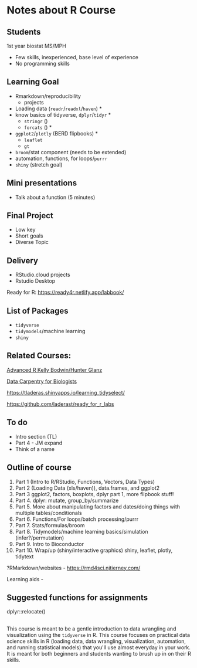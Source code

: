 # Notes about R Course

## Students

1st year biostat MS/MPH

- Few skills, inexperienced, base level of experience
- No programming skills

## Learning Goal 

- Rmarkdown/reproducibility
    - projects
- Loading data (`readr`/`readxl`/`haven`) *
- know basics of tidyverse, `dplyr`/`tidyr` *
    - `stringr` ()
    - `forcats` () *
- `ggplot2`/`plotly` (BERD flipbooks) *
    - `leaflet`
    - `gt`
- `broom`/stat component (needs to be extended)
- automation, functions, for loops/`purrr`
- `shiny` (stretch goal)

## Mini presentations

- Talk about a function (5 minutes)

## Final Project

- Low key 
- Short goals
- Diverse Topic

## Delivery

- RStudio.cloud projects
- Rstudio Desktop

Ready for R: https://ready4r.netlify.app/labbook/

## List of Packages

- `tidyverse`
- `tidymodels`/machine learning
- `shiny`

## Related Courses:

[Advanced R Kelly Bodwin/Hunter Glanz](https://cal-poly-advanced-r.github.io/STAT-431/)

[Data Carpentry for Biologists](https://datacarpentry.org/semester-biology/)

https://tladeras.shinyapps.io/learning_tidyselect/

https://github.com/laderast/ready_for_r_labs

## To do

- Intro section (TL)
- Part 4 - JM expand
- Think of a name


## Outline of course

1. Part 1 (Intro to R/RStudio, Functions, Vectors, Data Types)
2. Part 2 (Loading Data (xls/haven)), data.frames, and ggplot2
3. Part 3 ggplot2, factors, boxplots, dplyr part 1, more flipbook stuff!
4. Part 4. dplyr: mutate, group_by/summarize
5. Part 5. More about manipulating factors and dates/doing things with multiple tables/conditionals
6. Part 6. Functions/For loops/batch processing/purrr
7. Part 7. Stats/formulas/broom
8. Part 8. Tidymodels/machine learning basics/simulation (infer?/permutation)
9. Part 9. Intro to Bioconductor
10. Part 10. Wrap/up (shiny/interactive graphics) shiny, leaflet, plotly, tidytext 

?RMarkdown/websites - https://rmd4sci.njtierney.com/

Learning aids - 


## Suggested functions for assignments

dplyr::relocate()



## 

This course is meant to be a gentle introduction to data wrangling and visualization using the `tidyverse` in R. This course focuses on practical data science skills in R (loading data, data wrangling, visualization, automation, and running statistical models) that you'll use almost everyday in your work. It is meant for both beginners and students wanting to brush up in on their R skills.